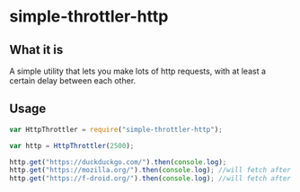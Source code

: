 # simple-throttler-http

## What it is

A simple utility that lets you make lots of http requests, with at least a certain delay between each other.

## Usage


```javascript
var HttpThrottler = require("simple-throttler-http");

var http = HttpThrottler(2500);

http.get("https://duckduckgo.com/").then(console.log);
http.get("https://mozilla.org/").then(console.log); //will fetch after 2.5s
http.get("https://f-droid.org/").then(console.log); //will fetch after 5s

```
